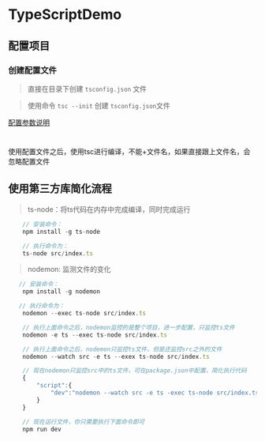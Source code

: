 # TypeScriptDemo

## 配置项目

### 创建配置文件
> 直接在目录下创建  `tsconfig.json` 文件

> 使用命令 `tsc --init` 创建 `tsconfig.json`文件

[配置参数说明](./config/index.md)

#
使用配置文件之后，使用tsc进行编译，不能+文件名，如果直接跟上文件名，会忽略配置文件

## 使用第三方库简化流程

> ts-node：将ts代码在内存中完成编译，同时完成运行

```javascript
    // 安装命令：
    npm install -g ts-node

    // 执行命令为：
    ts-node src/index.ts
```

> nodemon: 监测文件的变化

```javascript
   // 安装命令：
    npm install -g nodemon

   // 执行命令为：
    nodemon --exec ts-node src/index.ts

    // 执行上面命令之后，nodemon监控的是整个项目，进一步配置，只监控ts文件
    nodemon -e ts --exec ts-node src/index.ts

    // 执行上面命令之后，nodemon只监控ts文件，但是还监控src之外的文件
    nodemon --watch src -e ts --exex ts-node src/index.ts

    // 现在nodemon只监控src中的ts文件，可在package.json中配置，简化执行代码
    {
        "script":{
            "dev":"nodemon --watch src -e ts -exec ts-node src/index.ts"
        }
    }

    // 现在运行文件，你只需要执行下面命令即可
    npm run dev 
```